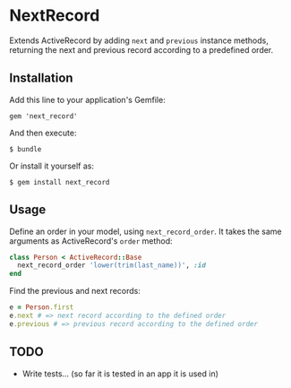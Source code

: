 # NextRecord

Extends ActiveRecord by adding `next` and `previous` instance methods, returning
the next and previous record according to a predefined order.

## Installation

Add this line to your application's Gemfile:

    gem 'next_record'

And then execute:

    $ bundle

Or install it yourself as:

    $ gem install next_record

## Usage

Define an order in your model, using `next_record_order`. It takes the same
arguments as ActiveRecord's `order` method:

```ruby
class Person < ActiveRecord::Base
  next_record_order 'lower(trim(last_name))', :id
end
```

Find the previous and next records:

```ruby
e = Person.first
e.next # => next record according to the defined order
e.previous # => previous record according to the defined order
```

## TODO

* Write tests... (so far it is tested in an app it is used in)
